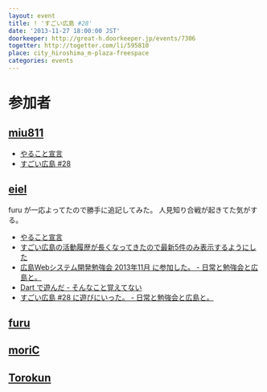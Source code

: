 ```yaml
---
layout: event
title: ! 'すごい広島 #28'
date: '2013-11-27 18:00:00 JST'
doorkeeper: http://great-h.doorkeeper.jp/events/7306
togetter: http://togetter.com/li/595810
place: city_hiroshima_m-plaza-freespace
categories: events
---
```


# 参加者


## [miu811](https://github.com/miu811)

* [やること宣言](https://github.com/great-h/great-h.github.io/issues/442)
* [すごい広島 #28](http://miu811.blogspot.jp/2013/11/28.html)


## [eiel](https://github.com/eiel)

furu が一応よってたので勝手に追記してみた。
人見知り合戦が起きてた気がする。

* [やること宣言](https://github.com/great-h/great-h.github.io/issues/433)
* [すごい広島の活動履歴が長くなってきたので最新5件のみ表示するようにした](https://github.com/great-h/great-h.github.io/pull/437)
* [広島Webシステム開発勉強会 2013年11月 に参加した。 - 日常と勉強会と広島と。](http://eielh-life.tumblr.com/post/68254481793/web-2013-11)
* [Dart で遊んだ - そんなこと覚えてない](http://blog.eiel.info/blog/2013/11/27/dart/)
* [すごい広島 #28 に遊びにいった。 - 日常と勉強会と広島と。](http://eielh-life.tumblr.com/post/68264721847/28)


## [furu](https://github.com/furu)


## [moriC](https://github.com/moriC)


## [Torokun](https://github.com/Torokun)
